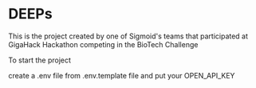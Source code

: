 # DEEPs
This is the project created by one of Sigmoid's teams that participated at GigaHack Hackathon competing in the BioTech Challenge

To start the project 

create a .env file from .env.template file and put your OPEN_API_KEY
